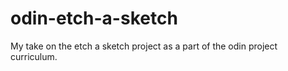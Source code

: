 # odin-etch-a-sketch

My take on the etch a sketch project as a part of the odin project curriculum.